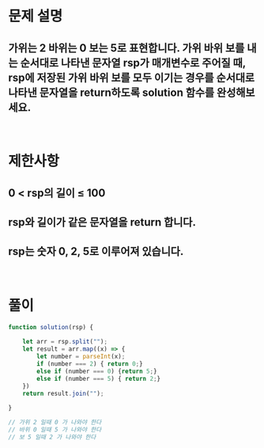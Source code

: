 # 문제 설명
## 가위는 2 바위는 0 보는 5로 표현합니다. 가위 바위 보를 내는 순서대로 나타낸 문자열 rsp가 매개변수로 주어질 때, rsp에 저장된 가위 바위 보를 모두 이기는 경우를 순서대로 나타낸 문자열을 return하도록 solution 함수를 완성해보세요.

<br>

# 제한사항
## 0 < rsp의 길이 ≤ 100
## rsp와 길이가 같은 문자열을 return 합니다.
## rsp는 숫자 0, 2, 5로 이루어져 있습니다.

<br>

# 풀이

```js
function solution(rsp) { 
    
    let arr = rsp.split(""); 
    let result = arr.map((x) => {
        let number = parseInt(x); 
        if (number === 2) { return 0;} 
        else if (number === 0) {return 5;} 
        else if (number === 5) { return 2;}
    }) 
    return result.join(""); 
    
}

// 가위 2 일때 0 가 나와야 한다
// 바위 0 일때 5 가 나와야 한다
// 보 5 일때 2 가 나와야 한다
```
